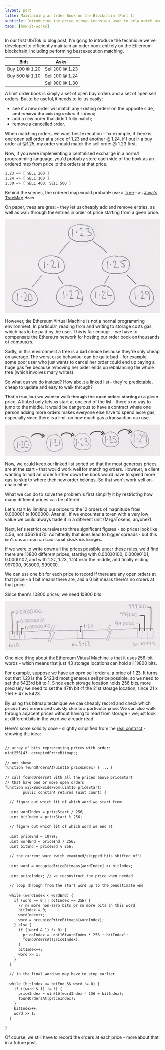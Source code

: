 ```yaml
---
layout: post
title: Maintaining an Order Book on the Blockchain (Part 1)
subtitle: Introducing the price bitmap technique used to help match orders entirely on-chain
tags: [how-it-works]
---
```


In our first UbiTok.io blog post, I'm going to introduce the technique we've developed to efficiently maintain an order book entirely on the Ethereum blockchain, including performing best execution matching.

| Bids  | Asks |
| ----- | ---- |
| Buy 100 @ 1.20  | Sell 200 @ 1.23 |
| Buy 500 @ 1.10  | Sell 100 @ 1.24 |
|                 | Sell 900 @ 1.30 |

A limit order book is simply a set of open buy orders and a set of open sell orders. But to be useful, it needs to let us easily:
 - see if a new order will match any existing orders on the opposite side, and remove the existing orders if it does;
 - add a new order that didn't fully match;
 - remove a cancelled order.

When matching orders, we want best execution - for example, if there is one open sell order at a price of 1.23 and another @ 1.24, if I put in a buy order at @1.25, my order should match the sell order @ 1.23 first.

Now, if you were implementing a centralised exchange in a normal programming language, you'd probably store each side of the book as an ordered map from price to the orders at that price.

```text
1.23 => [ SELL 200 ]
1.24 => [ SELL 100 ]
1.30 => [ SELL 400, SELL 500 ]
```

Behind the scenes, the ordered map would probably use a [Tree](https://en.wikipedia.org/wiki/Tree_%28data_structure%29) - as [Java's TreeMap](https://docs.oracle.com/javase/8/docs/api/java/util/TreeMap.html) does.

On paper, trees are great - they let us cheaply add and remove entries, as well as walk through the entries in order of price starting from a given price.

![tree diagram](../img/tree-diagram.png)

However, the Ethereum Virtual Machine is not a normal programming environment. In particular, reading from and writing to storage costs gas, which has to be paid by the user. This is fair enough - we have to compensate the Ethereum network for hosting our order book on thousands of computers.

Sadly, in this environment a tree is a bad choice because they're only cheap on average. The worst case behaviour can be quite bad - for example, some poor user who just wants to cancel her order could end up paying a huge gas fee because removing her order ends up rebalancing the whole tree (which involves many writes).

So what can we do instead? How about a linked list - they're predictable, cheap to update and easy to walk through?

That's true, but we want to walk through the open orders starting at a given price. A linked only lets us start at one end of the list - there's no way to jump to the middle. It would be dangerous to have a contract where one person adding more orders makes everyone else have to spend more gas, especially since there is a limit on how much gas a transaction can use.

![list diagram](../img/list-diagram.png)

Now, we could keep our linked list sorted so that the most generous prices are at the start - that would work well for matching orders. However, a client wanting to add an order further down the book would have to spend more gas to skip to where their new order belongs. So that won't work well on-chain either.

What we can do to solve the problem is first simplify it by restricting how many different prices can be offered.

Let's start by limiting our prices to the 12 orders of magnitude from 0.000001 to 1000000. After all, if we encounter a token with a very low value we could always trade it in a different unit (MegaTokens, anyone?).

Next, let's restrict ourselves to three significant figures - so prices look like 4.56, not 4.5629470. Admittedly that does lead to bigger spreads - but this isn't uncommon on traditional stock exchanges.

If we were to write down all the prices possible under these rules, we'd find there are 10800 different prices, starting with 0.00000100, 0.00000101, 0.0000102, and with 1.22, 1.23, 1.24 near the middle, and finally ending 997000, 998000, 999000.

We can use one bit for each price to record if there are any open orders at that price - a 1 bit means there are, and a 0 bit means there's no orders at that price.

Since there's 10800 prices, we need 10800 bits:

![bitmap diagram](../img/bitmap-diagram.png)

One nice thing about the Ethereum Virtual Machine is that it uses 256-bit words - which means that just 43 storage locations can hold all 10800 bits.

For example, suppose we have an open sell order at a price of 1.23. It turns out that 1.23 is the 5423rd most generous sell price possible, so we need to set the 5423rd bit to 1. Since each storage location holds 256 bits, more precisely we need to set the 47th bit of the 21st storage location, since 21 x 256 + 47 is 5423.

By using this bitmap technique we can cheaply record and check which prices have orders and quickly skip to a particular price. We can also walk through adjacent prices without having to read from storage - we just look at different bits in the word we already read.

Here's some solidity code - slightly simplified from the [real contract](https://github.com/bonnag/ubitok-contracts/blob/master/contracts/BookERC20EthV1.sol) - showing the idea:

```Solidity

// array of bits representing prices with orders
uint256[43] occupiedPriceBitmaps;

// not shown
function foundOrdersAt(uint16 priceIndex) { ... }

// call foundOrdersAt with all the prices above priceStart
// that have one or more open orders
function walkBookSideFrom(uint16 priceStart)
        public constant returns (uint count) {

  // figure out which bit of which word we start from
  
  uint wordIndex = priceStart / 256;
  uint bitIndex = priceStart % 256;

  // figure out which bit of which word we end at

  uint priceEnd = 10799;
  uint wordEnd = priceEnd / 256;
  uint bitEnd = priceEnd % 256;

  // the current word (with examined/skipped bits shifted off)

  uint word = occupiedPriceBitmaps[wordIndex] >> bitIndex;

  uint priceIndex; // we reconstruct the price when needed
  
  // loop through from the start word up to the penultimate one

  while (wordIndex < wordEnd) {
    if (word == 0 || bitIndex == 256) {
      // no more non-zero bits or no more bits in this word
      bitIndex = 0;
      wordIndex++;
      word = occupiedPriceBitmaps[wordIndex];
    } else {
      if ((word & 1) != 0) {
        priceIndex = uint16(wordIndex * 256 + bitIndex);
        foundOrdersAt(priceIndex);
      }
      bitIndex++;
      word >> 1;
    }
  }

  // in the final word we may have to stop earlier

  while (bitIndex <= bitEnd && word != 0) {
    if ((word & 1) != 0) {
      priceIndex = uint16(wordIndex * 256 + bitIndex);
      foundOrdersAt(priceIndex);
    }
    bitIndex++;
    word >> 1;
  }

}
```


Of course, we still have to record the orders at each price - more about that in a future post.
